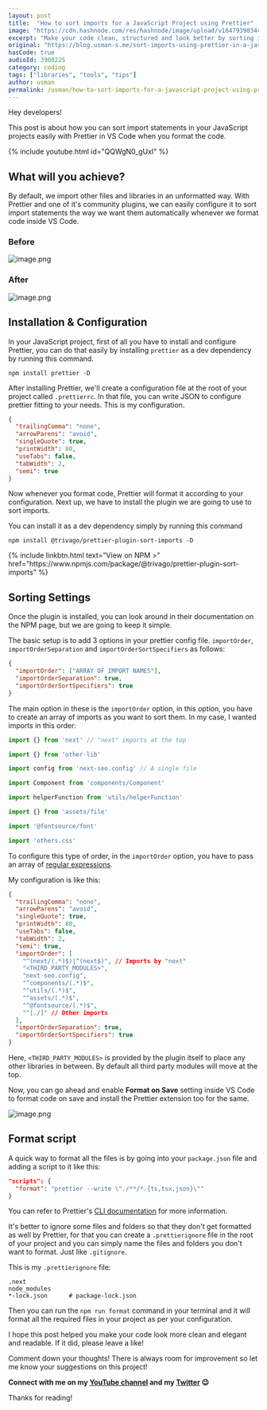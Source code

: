 ```yaml
---
layout: post
title:  "How to sort imports for a JavaScript Project using Prettier"
image: "https://cdn.hashnode.com/res/hashnode/image/upload/v1647939834412/-rOHcxwbV.png"
excerpt: "Make your code clean, structured and look better by sorting import statements automatically using the prettier plugin for VS Code"
original: "https://blog.usman-s.me/sort-imports-using-prettier-in-a-javascript-project-inside-vs-code"
hasCode: true
audioId: 3900225
category: coding
tags: ["libraries", "tools", "tips"]
author: usman
permalink: /usman/how-to-sort-imports-for-a-javascript-project-using-prettier
---
```


Hey developers!

This post is about how you can sort import statements in your JavaScript projects easily with Prettier in VS Code when you format the code.

{% include youtube.html id="QQWgN0_gUxI" %} 

## What will you achieve?

By default, we import other files and libraries in an unformatted way. With Prettier and one of it's community plugins, we can easily configure it to sort import statements the way we want them automatically whenever we format code inside VS Code.

### Before

![image.png](https://cdn.hashnode.com/res/hashnode/image/upload/v1647944153303/suNfQ7Fnf.png)

### After

![image.png](https://cdn.hashnode.com/res/hashnode/image/upload/v1647944178892/mAd4GSyrY.png)

## Installation & Configuration

In your JavaScript project, first of all you have to install and configure Prettier, you can do that easily by installing `prettier` as a dev dependency by running this command.

```shell
npm install prettier -D
```

After installing Prettier, we'll create a configuration file at the root of your project called `.prettierrc`. In that file, you can write JSON to configure prettier fitting to your needs. This is my configuration.

```json
{
  "trailingComma": "none",
  "arrowParens": "avoid",
  "singleQuote": true,
  "printWidth": 80,
  "useTabs": false,
  "tabWidth": 2,
  "semi": true
}
```

Now whenever you format code, Prettier will format it according to your configuration. Next up, we have to install the plugin we are going to use to sort imports.

You can install it as a dev dependency simply by running this command

```shell
npm install @trivago/prettier-plugin-sort-imports -D
```

<div class="text-center mb-6">
{% include linkbtn.html text="View on NPM >" href="https://www.npmjs.com/package/@trivago/prettier-plugin-sort-imports" %}
</div>

## Sorting Settings

Once the plugin is installed, you can look around in their documentation on the NPM page, but we are going to keep it simple. 

The basic setup is to add 3 options in your prettier config file. `importOrder`, `importOrderSeparation` and `importOrderSortSpecifiers` as follows:

```json
{
  "importOrder": ["ARRAY OF IMPORT NAMES"],
  "importOrderSeparation": true,
  "importOrderSortSpecifiers": true
}
```

The main option in these is the `importOrder` option, in this option, you have to create an array of imports as you want to sort them. In my case, I wanted imports in this order:

```javascript
import {} from 'next' // "next" imports at the top

import {} from 'other-lib'

import config from 'next-seo.config' // A single file

import Component from 'components/Component'

import helperFunction from 'utils/helperFunction'

import {} from 'assets/file'

import '@fontsource/font'

import 'others.css'
```

To configure this type of order, in the `importOrder` option, you have to pass an array of [regular expressions](https://developer.mozilla.org/en-US/docs/Web/JavaScript/Guide/Regular_Expressions).

My configuration is like this:

```json
{
  "trailingComma": "none",
  "arrowParens": "avoid",
  "singleQuote": true,
  "printWidth": 80,
  "useTabs": false,
  "tabWidth": 2,
  "semi": true,
  "importOrder": [
    "^(next/(.*)$)|^(next$)", // Imports by "next"
    "<THIRD_PARTY_MODULES>",
    "next-seo.config", 
    "^components/(.*)$",
    "^utils/(.*)$",
    "^assets/(.*)$",
    "^@fontsource/(.*)$",
    "^[./]" // Other imports
  ],
  "importOrderSeparation": true,
  "importOrderSortSpecifiers": true
}
```

Here, `<THIRD_PARTY_MODULES>` is provided by the plugin itself to place any other libraries in between. By default all third party modules will move at the top.

Now, you can go ahead and enable **Format on Save** setting inside VS Code to format code on save and install the Prettier extension too for the same.

![image.png](https://cdn.hashnode.com/res/hashnode/image/upload/v1647945251114/dFOBreRKV.png)

## Format script

A quick way to format all the files is by going into your `package.json` file and adding a script to it like this:

```json
"scripts": {
  "format": "prettier --write \"./**/*.{ts,tsx,json}\""
}
```

You can refer to Prettier's [CLI documentation](https://prettier.io/docs/en/cli.html) for more information.

It's better to ignore some files and folders so that they don't get formatted as well by Prettier, for that you can create a `.prettierignore` file in the root of your project and you can simply name the files and folders you don't want to format. Just like `.gitignore`.

This is my `.prettierignore` file:

```
.next
node_modules
*-lock.json      # package-lock.json
```

Then you can run the `npm run format` command in your terminal and it will format all the required files in your project as per your configuration.

I hope this post helped you make your code look more clean and elegant and readable. If it did, please leave a like!

Comment down your thoughts! There is always room for improvement so let me know your suggestions on this project!

**Connect with me on my [YouTube channel](https://youtube.com/MaxProgramming) and my  [Twitter](https://twitter.com/maxprogramming1) 😉**

Thanks for reading!